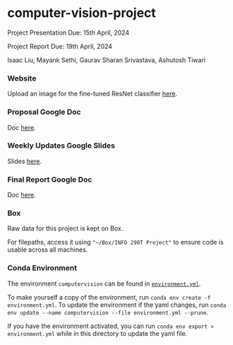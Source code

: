 # computer-vision-project

Project Presentation Due: 15th April, 2024

Project Report Due: 19th April, 2024

Isaac Liu, Mayank Sethi, Gaurav Sharan Srivastava, Ashutosh Tiwari

### Website

Upload an image for the fine-tuned ResNet classifier [here](https://cv-web-app-3m4f2rmfzq-uc.a.run.app).

### Proposal Google Doc

Doc [here](https://docs.google.com/document/d/1gqSdT-nfqlwkdRbOqXKUY_XXxJQ3LouqXd0_QTCT2Z0/edit).

### Weekly Updates Google Slides

Slides [here](https://docs.google.com/presentation/d/1k3huPGVXQNyoEpoVzcwHZrJ3EdEE_T08D6G-Vn3P4EA/edit#slide=id.g2c00b2e32d3_0_247).

### Final Report Google Doc

Doc [here](https://docs.google.com/document/d/1Hm4_qpn-m_Z5ploa43l7hY6AJFA5l4dOiKIlIt_PWf4/edit#heading=h.rqcihi4c7zuc).

### Box

Raw data for this project is kept on Box.

For filepaths, access it using `"~/Box/INFO 290T Project"` to ensure code is usable across all machines.

### Conda Environment

The environment `computervision` can be found in [`environment.yml`](https://github.com/current12/Stat-222-Project/blob/main/environment.yml).

To make yourself a copy of the environment, run `conda env create -f environment.yml`. To update the environment if the yaml changes, run `conda env update --name computervision --file environment.yml --prune`.

If you have the environment activated, you can run `conda env export > environment.yml` while in this directory to update the yaml file.
